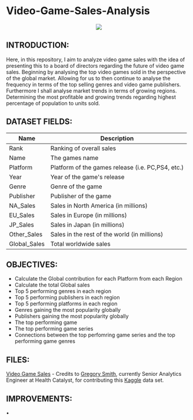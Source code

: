 # Video-Game-Sales-Analysis

<p align="center">
  <img src="https://media.giphy.com/media/QOcbKpFWoHOSsfRH6K/giphy.gif" />
</p>

## INTRODUCTION:
Here, in this repository, I aim to analyze video game sales with the idea of presenting this to a board of directors regarding the future of video game sales. Beginning by analysing the top video games sold in the perspective of the global market. Allowing for us to then continue to analyse the frequency in terms of the top selling genres and video game publishers. Furthermore I shall analyse market trends in terms of growing regions. Determining the most profitable and growing trends regarding highest percentage of population to units sold.

## DATASET FIELDS:

|Name|Description|
|---|---|
|Rank|Ranking of overall sales|
|Name|The games name|
|Platform|Platform of the games release (i.e. PC,PS4, etc.)|
|Year|Year of the game's release|
|Genre|Genre of the game|
|Publisher|Publisher of the game|
|NA_Sales|Sales in North America (in millions)|
|EU_Sales|Sales in Europe (in millions)|
|JP_Sales|Sales in Japan (in millions)|
|Other_Sales|Sales in the rest of the world (in millions)|
|Global_Sales|Total worldwide sales|

## OBJECTIVES:
- Calculate the Global contribution for each Platform from each Region
- Calculate the total Global sales
- Top 5 performing genres in each region
- Top 5 performing publishers in each region
- Top 5 performing platforms in each region
- Genres gaining the most popularity globally
- Publishers gaining the most popularity globally
- The top performing game
- The top performing game series
- Connections between the top perfomring game series and the top performing game genres

## 

## FILES:
[Video Game Sales](https://www.kaggle.com/gregorut/videogamesales) - Credits to [Gregory Smith](https://www.linkedin.com/in/greg-smith-ab567712/), currently Senior Analytics Engineer at Health Catalyst, for contributing this [Kaggle](https://www.kaggle.com/) data set. 

## IMPROVEMENTS:
• 
